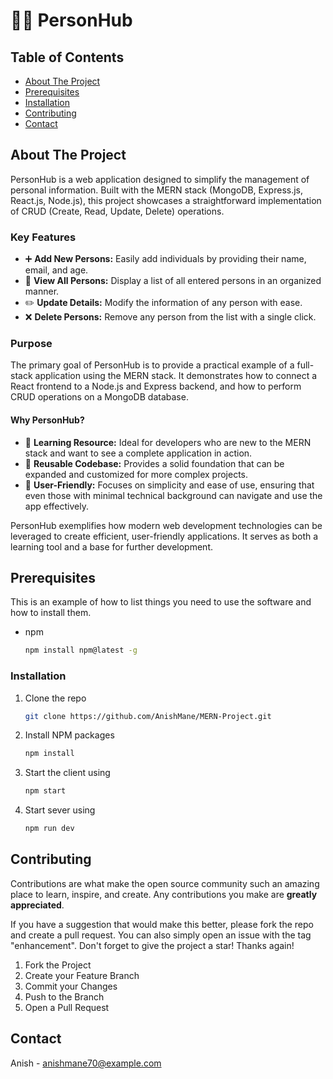 # 🧑‍💼 PersonHub

## Table of Contents
- [About The Project](#about-the-project)
- [Prerequisites](#prerequisites)
- [Installation](#installation)
- [Contributing](#contributing)
- [Contact](#contact)

## About The Project
PersonHub is a web application designed to simplify the management of personal information. Built with the MERN stack (MongoDB, Express.js, React.js, Node.js), this project showcases a straightforward implementation of CRUD (Create, Read, Update, Delete) operations.

### Key Features
- :heavy_plus_sign: **Add New Persons:** Easily add individuals by providing their name, email, and age.
- :eyes: **View All Persons:** Display a list of all entered persons in an organized manner.
- :pencil2: **Update Details:** Modify the information of any person with ease.
- :x: **Delete Persons:** Remove any person from the list with a single click.

### Purpose
The primary goal of PersonHub is to provide a practical example of a full-stack application using the MERN stack. It demonstrates how to connect a React frontend to a Node.js and Express backend, and how to perform CRUD operations on a MongoDB database.

#### Why PersonHub?
- :book: **Learning Resource:** Ideal for developers who are new to the MERN stack and want to see a complete application in action.
- :repeat: **Reusable Codebase:** Provides a solid foundation that can be expanded and customized for more complex projects.
- :busts_in_silhouette: **User-Friendly:** Focuses on simplicity and ease of use, ensuring that even those with minimal technical background can navigate and use the app effectively.

PersonHub exemplifies how modern web development technologies can be leveraged to create efficient, user-friendly applications. It serves as both a learning tool and a base for further development.

## Prerequisites
This is an example of how to list things you need to use the software and how to install them.
- npm
  ```sh
  npm install npm@latest -g


### Installation

1. Clone the repo
   ```sh
   git clone https://github.com/AnishMane/MERN-Project.git
   ```
2. Install NPM packages
   ```sh
   npm install
   ```
3. Start the client using
   ```sh
   npm start
   ```
4. Start sever using
   ```sh
   npm run dev
   ```



<!-- CONTRIBUTING -->
## Contributing

Contributions are what make the open source community such an amazing place to learn, inspire, and create. Any contributions you make are **greatly appreciated**.

If you have a suggestion that would make this better, please fork the repo and create a pull request. You can also simply open an issue with the tag "enhancement".
Don't forget to give the project a star! Thanks again!

1. Fork the Project
2. Create your Feature Branch
3. Commit your Changes
4. Push to the Branch
5. Open a Pull Request



<!-- CONTACT -->
## Contact

Anish - anishmane70@example.com


